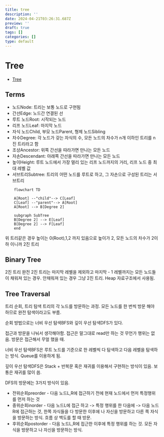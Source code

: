```yaml
---
title: tree
description: ''
date: 2024-04-21T03:26:31.687Z
preview: ''
draft: true
tags: []
categories: []
type: default
---
```


# Tree

<!-- START doctoc generated TOC please keep comment here to allow auto update -->
<!-- DON'T EDIT THIS SECTION, INSTEAD RE-RUN doctoc TO UPDATE -->

- [Tree](#tree)

<!-- END doctoc generated TOC please keep comment here to allow auto update -->

## Terms

- 노드Node: 트리는 보통 노드로 구현됨
- 간선Edge: 노드간 연결된 선
- 루트 노드Root: 시작되는 노드
- 리프 노드Leaf: 마지막 노드
- 자식 노드Child, 부모 노드Parent, 형제 노드Sibling
- 차수Degree: 각 노드가 갖는 자식의 수, 모든 노드의 차수가 n개 이하인 트리를 n진 트리라고 함
- 조상Ancestor: 위쪽 간선을 따라가면 만나는 모든 노드
- 자손Descendant: 아래쪽 간선을 따라가면 만나는 모든 노드
- 높이Height: 루트 노드에서 가장 멀리 있는 리프 노드까지의 거리, 리프 노드 중 최대 레벨 값
- 서브트리Subtree: 트리의 어떤 노드를 루트로 하고, 그 자손으로 구성된 트리는 서브트리

```mermaid
    flowchart TD

    A[Root] --"child"--> C[Leaf]
    C[Leaf] --"parent"--> A[Root]
    A[Root] --> B[Degree 2]

    subgraph SubTree
    B[Degree 2] --> E[Leaf]
    B[Degree 2] --> F[Leaf]
    end
```

위 트리같은 경우 높이는 0(Root),1,2 까지 있음으로 높이가 2, 모든 노드의 차수가 2이하 이니까 2진 트리

## Binary Tree

2진 트리
완전 2진 트리는 마지막 레벨을 제외하고 마지막 - 1 레벨까지는 모든 노드들이 채워져 있는 경우. 안채워져 있는 경우 그냥 2진 트리. Heap 자료구조에서 사용됨.

## Tree Traversal

트리 순회, 트리 탐색
트리의 각 노드를 방문하는 과정. 모든 노드를 한 번씩 방문 해야 하므로 완전 탐색이라고도 부름.

순회 방법으로는 너비 우선 탐색BFS와 깊이 우선 탐색DFS가 있다.

접근과 방문을 나눠서 생각해야함. 접근은 말그대로 read만 하는 것 무언가 행위는 없음. 방문은 접근해서 무얼 했을 때.

너비 우선 탐색BFS은 루트 노드를 기준으로 한 레벨씩 다 탐색하고 다음 레벨을 탐색하는 방식. Queue를 이용하게 됨.

깊이 우선 탐색DFS은 Stack + 반복문 혹은 재귀를 이용해서 구현하는 방식이 있음. 보통은 재귀를 많이 씀.

DFS의 방문에는 3가지 방식이 있음.

- 전위순회preorder - 다음 노드L,R에 접근하기 전에 현재 노드에서 먼저 특정행위를 먼저 하는 것
- 중위순회inorder - 다음 노드L에 접근 하고 -> 특정 행위를 한 다음에 -> 다음 노드R에 접근하는 것, 한쪽 자식들을 다 방문한 이후에 나 자신을 방문하고 다른 쪽 자식을 방문하는 방식. 흐름 상 백도를 할 때 방문.
- 후위순회postorder - 다음 노드L,R에 접근한 이후에 특정 행위를 하는 것. 모든 자식을 방문하고 나 자신을 방문하는 방식.
